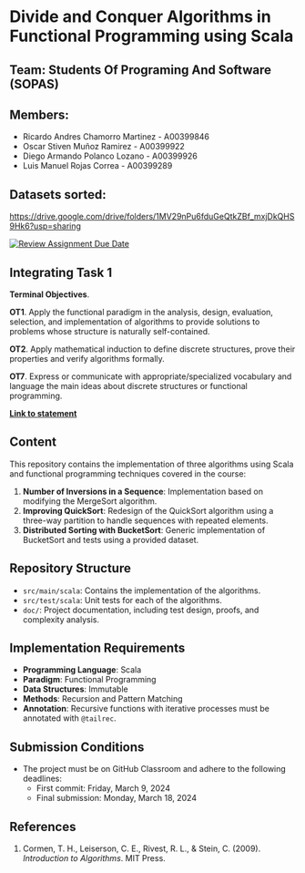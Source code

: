 


# Divide and Conquer Algorithms in Functional Programming using Scala
## Team: Students Of Programing And Software (SOPAS)

## Members:

- Ricardo Andres Chamorro Martinez - A00399846
- Oscar Stiven Muñoz Ramirez - A00399922
- Diego Armando Polanco Lozano - A00399926
- Luis Manuel Rojas Correa - A00399289

## Datasets sorted:
https://drive.google.com/drive/folders/1MV29nPu6fduGeQtkZBf_mxjDkQHS9Hk6?usp=sharing

[![Review Assignment Due Date](https://classroom.github.com/assets/deadline-readme-button-24ddc0f5d75046c5622901739e7c5dd533143b0c8e959d652212380cedb1ea36.svg)](https://classroom.github.com/a/bdkSXPyS)

## Integrating Task 1
**Terminal Objectives**.

**OT1**. Apply the functional paradigm in the analysis, design, evaluation, selection, and implementation of algorithms to provide solutions to problems whose structure is naturally self-contained.

**OT2**. Apply mathematical induction to define discrete structures, prove their properties and verify algorithms formally.

**OT7**. Express or communicate with appropriate/specialized vocabulary and language the main ideas about discrete structures or functional programming.

[**Link to statement**](https://docs.google.com/document/d/1DE6w9kOC9K0rSdpYpFipX4bMZofp1RHO/edit?usp=sharing&ouid=117715056210468312762&rtpof=true&sd=true)


## Content
This repository contains the implementation of three algorithms using Scala and functional programming techniques covered in the course:

1. **Number of Inversions in a Sequence**: Implementation based on modifying the MergeSort algorithm.
2. **Improving QuickSort**: Redesign of the QuickSort algorithm using a three-way partition to handle sequences with repeated elements.
3. **Distributed Sorting with BucketSort**: Generic implementation of BucketSort and tests using a provided dataset.

## Repository Structure
- `src/main/scala`: Contains the implementation of the algorithms.
- `src/test/scala`: Unit tests for each of the algorithms.
- `doc/`: Project documentation, including test design, proofs, and complexity analysis.

## Implementation Requirements
- **Programming Language**: Scala
- **Paradigm**: Functional Programming
- **Data Structures**: Immutable
- **Methods**: Recursion and Pattern Matching
- **Annotation**: Recursive functions with iterative processes must be annotated with `@tailrec`.

## Submission Conditions
- The project must be on GitHub Classroom and adhere to the following deadlines:
  - First commit: Friday, March 9, 2024
  - Final submission: Monday, March 18, 2024

## References
1. Cormen, T. H., Leiserson, C. E., Rivest, R. L., & Stein, C. (2009). *Introduction to Algorithms*. MIT Press.
